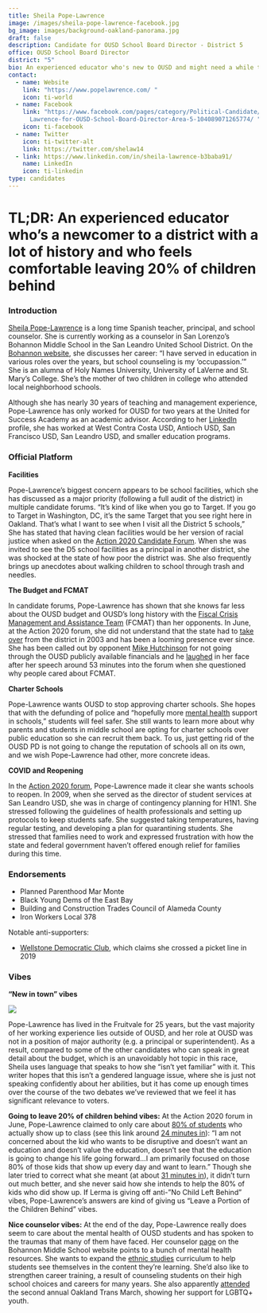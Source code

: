 ```yaml
---
title: Sheila Pope-Lawrence
image: /images/sheila-pope-lawrence-facebook.jpg
bg_image: images/background-oakland-panorama.jpg
draft: false
description: Candidate for OUSD School Board Director - District 5
office: OUSD School Board Director
district: "5"
bio: An experienced educator who's new to OUSD and might need a while to catch-up
contact:
  - name: Website
    link: "https://www.popelawrence.com/ "
    icon: ti-world
  - name: Facebook
    link: "https://www.facebook.com/pages/category/Political-Candidate/Sheila-Pope-\
      Lawrence-for-OUSD-School-Board-Director-Area-5-104089071265774/ "
    icon: ti-facebook
  - name: Twitter
    icon: ti-twitter-alt
    link: https://twitter.com/shelaw14
  - link: https://www.linkedin.com/in/sheila-lawrence-b3baba91/
    name: LinkedIn
    icon: ti-linkedin
type: candidates
---
```

# TL;DR: An experienced educator who’s a newcomer to a district with a lot of history and who feels comfortable leaving 20% of children behind

### Introduction

[Sheila Pope-Lawrence](https://www.popelawrence.com/) is a long time Spanish teacher, principal, and school counselor. She is currently working as a counselor in San Lorenzo’s Bohannon Middle School in the San Leandro United School District. On the [Bohannon website](https://bms.slzusd.org/apps/pages/index.jsp?uREC_ID=1210051&type=d&pREC_ID=1446113), she discusses her career: “I have served in education in various roles over the years, but school counseling is my ‘occupassion.’” She is an alumna of Holy Names University, University of LaVerne and St. Mary’s College. She’s the mother of two children in college who attended local neighborhood schools.

Although she has nearly 30 years of teaching and management experience, Pope-Lawrence has only worked for OUSD for two years at the United for Success Academy as an academic advisor. According to her [LinkedIn](https://www.linkedin.com/in/sheila-lawrence-b3baba91/) profile, she has worked at West Contra Costa USD, Antioch USD, San Francisco USD, San Leandro USD, and smaller education programs.

### Official Platform

**Facilities**

Pope-Lawrence’s biggest concern appears to be school facilities, which she has discussed as a major priority (following a full audit of the district) in multiple candidate forums. “It’s kind of like when you go to Target. If you go to Target in Washington, DC, it’s the same Target that you see right here in Oakland. That’s what I want to see when I visit all the District 5 schools,” She has stated that having clean facilities would be her version of racial justice when asked on the [Action 2020 Candidate Forum](https://www.facebook.com/watch/?ref=external&v=1250266458698413). When she was invited to see the D5 school facilities as a principal in another district, she was shocked at the state of how poor the district was. She also frequently brings up anecdotes about walking children to school through trash and needles.

**The Budget and FCMAT**

In candidate forums, Pope-Lawrence has shown that she knows far less about the OUSD budget and OUSD’s long history with the [Fiscal Crisis Management and Assistance Team](https://www.fcmat.org/) (FCMAT) than her opponents. In June, at the Action 2020 forum, she did not understand that the state had to [take over](https://blog.oaklandxings.com/2019/11/state-control-oakland-unified-school-district-neoliberalism-austerity-school-closures-fiscal-crisis-management-assistance-team-fcmat/) from the district in 2003 and has been a looming presence ever since. She has been called out by opponent [Mike Hutchinson](https://www.oakmtg.club/candidates/mike-hutchinson/) for not going through the OUSD publicly available financials and he [laughed](https://www.facebook.com/ACTION2020BAY/videos/1250266458698413) in her face after her speech around 53 minutes into the forum when she questioned why people cared about FCMAT.

**Charter Schools**

Pope-Lawrence wants OUSD to stop approving charter schools. She hopes that with the defunding of police and “hopefully more [mental health](https://oaklandside.org/2020/09/29/district-5-school-board-candidates-talk-distance-learning-charters-and-academics/) support in schools,” students will feel safer. She still wants to learn more about why parents and students in middle school are opting for charter schools over public education so she can recruit them back. To us, just getting rid of the OUSD PD is not going to change the reputation of schools all on its own, and we wish Pope-Lawrence had other, more concrete ideas.

**COVID and Reopening**

In the [Action 2020 forum](https://www.facebook.com/watch/?ref=external&v=1250266458698413), Pope-Lawrence made it clear she wants schools to reopen. In 2009, when she served as the director of student services at San Leandro USD, she was in charge of contingency planning for H1N1. She stressed following the guidelines of health professionals and setting up protocols to keep students safe. She suggested taking temperatures, having regular testing, and developing a plan for quarantining students. She stressed that families need to work and expressed frustration with how the state and federal government haven’t offered enough relief for families during this time.

### Endorsements

* Planned Parenthood Mar Monte
* Black Young Dems of the East Bay
* Building and Construction Trades Council of Alameda County
* Iron Workers Local 378

Notable anti-supporters:

* [Wellstone Democratic Club](http://wellstoneclub.org/wp-content/uploads/2020/08/2020-School-Board-Elections-Wellstone-Endorsement-Recs-1.pdf), which claims she crossed a picket line in 2019

### Vibes

**“New in town” vibes**

![](https://lh5.googleusercontent.com/N5eFuEoML458pZKoD--YURC6Rz7HPLRA5YiW0eYofvL0d60hnLJuGCPLnHqRhWGssQT26hNs9qV0VRsA5Zp7s2ia5mhLVXn3AyCqHa4ZwYJi1kNokgQwTQ35WeLJluTe7uYhT0xv)

Pope-Lawrence has lived in the Fruitvale for 25 years, but the vast majority of her working experience lies outside of OUSD, and her role at OUSD was not in a position of major authority (e.g. a principal or superintendent). As a result, compared to some of the other candidates who can speak in great detail about the budget, which is an unavoidably hot topic in this race, Sheila uses language that speaks to how she “isn’t yet familiar” with it. This writer hopes that this isn’t a gendered language issue, where she is just not speaking confidently about her abilities, but it has come up enough times over the course of the two debates we’ve reviewed that we feel it has significant relevance to voters.

**Going to leave 20% of children behind vibes:** At the Action 2020 forum in June, Pope-Lawrence claimed to only care about [80% of students](https://www.facebook.com/ACTION2020BAY/videos/1250266458698413) who actually show up to class (see this link around [24 minutes in](https://www.facebook.com/watch/?ref=external&v=1250266458698413)): “I am not concerned about the kid who wants to be disruptive and doesn’t want an education and doesn’t value the education, doesn’t see that the education is going to change his life going forward...I am primarily focused on those 80% of those kids that show up every day and want to learn.” Though she later tried to correct what she meant (at about [31 minutes in](https://www.facebook.com/watch/?ref=external&v=1250266458698413)), it didn’t turn out much better, and she never said how she intends to help the 80% of kids who did show up. If Lerma is giving off anti-”No Child Left Behind” vibes, Pope-Lawrence’s answers are kind of giving us “Leave a Portion of the Children Behind” vibes.

**Nice counselor vibes:** At the end of the day, Pope-Lawrence really does seem to care about the mental health of OUSD students and has spoken to the traumas that many of them have faced. Her counselor [page](https://bms.slzusd.org/apps/pages/index.jsp?uREC_ID=1281877&type=u&pREC_ID=1863337) on the Bohannon Middle School website points to a bunch of mental health resources. She wants to expand the [ethnic studies](https://oaklandside.org/2020/09/29/district-5-school-board-candidates-talk-distance-learning-charters-and-academics/) curriculum to help students see themselves in the content they’re learning. She’d also like to strengthen career training, a result of counseling students on their high school choices and careers for many years. She also apparently [attended](https://www.facebook.com/permalink.php?story_fbid=164737195200961&id=104089071265774) the second annual Oakland Trans March, showing her support for LGBTQ+ youth.